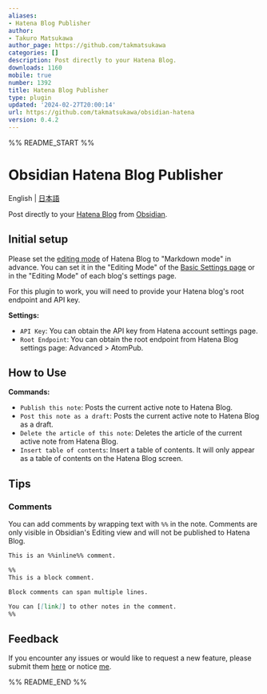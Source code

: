 ```yaml
---
aliases:
- Hatena Blog Publisher
author:
- Takuro Matsukawa
author_page: https://github.com/takmatsukawa
categories: []
description: Post directly to your Hatena Blog.
downloads: 1160
mobile: true
number: 1392
title: Hatena Blog Publisher
type: plugin
updated: '2024-02-27T20:00:14'
url: https://github.com/takmatsukawa/obsidian-hatena
version: 0.4.2
---
```


%% README_START %%

# Obsidian Hatena Blog Publisher

English | [日本語](https://github.com/takmatsukawa/obsidian-hatena/blob/master/README-JP.md)

Post directly to your [Hatena Blog](https://hatenablog.com/) from [Obsidian](https://obsidian.md/).

## Initial setup

Please set the [editing mode](https://help.hatenablog.com/entry/editing-mode) of Hatena Blog to "Markdown mode" in advance.
You can set it in the "Editing Mode" of the [Basic Settings page](http://blog.hatena.ne.jp/my/config) or in the "Editing Mode" of each blog's settings page.

For this plugin to work, you will need to provide your Hatena blog's root endpoint and API key.

**Settings:**

- `API Key`: You can obtain the API key from Hatena account settings page.
- `Root Endpoint`: You can obtain the root endpoint from Hatena Blog settings page: Advanced > AtomPub.

## How to Use

**Commands:**

- `Publish this note`: Posts the current active note to Hatena Blog.
- `Post this note as a draft`: Posts the current active note to Hatena Blog as a draft.
- `Delete the article of this note`: Deletes the article of the current active note from Hatena Blog.
- `Insert table of contents`: Insert a table of contents. It will only appear as a table of contents on the Hatena Blog screen.

## Tips

### Comments

You can add comments by wrapping text with `%%` in the note. Comments are only visible in Obsidian's Editing view and will not be published to Hatena Blog.

```markdown
This is an %%inline%% comment.

%%
This is a block comment.

Block comments can span multiple lines.

You can [[link]] to other notes in the comment.
%%
```

## Feedback

If you encounter any issues or would like to request a new feature, please submit them [here](https://github.com/takmatsukawa/obsidian-hatena/issues/new) or notice [me](https://twitter.com/takmatsukawa).


%% README_END %%